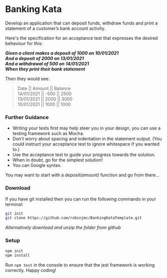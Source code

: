 # Banking Kata

Develop an application that can deposit funds, withdraw funds and print a statement of a customer’s
bank account activity.

Here's the specification for an acceptance test that expresses the desired behaviour for this:

***Given a client makes a deposit of 1000 on 10/01/2021***  
***And a deposit of 2000 on 13/01/2021***  
***And a withdrawal of 500 on 14/01/2021***  
***When they print their bank statement***  

Then they would see:

>Date || Amount || Balance  
>14/01/2021 || -500 || 2500  
>13/01/2021 || 2000 || 3000  
>10/01/2021 || 1000 || 1000


### **Further Guidance**  
- Writing your tests first may help steer you in your design, you can use a testing framework
such as Mocha.  
- Don't worry about spacing and indentation in the statement output. (You could instruct your
acceptance test to ignore whitespace if you wanted to.)  
- Use the acceptance test to guide your progress towards the solution.  
- When in doubt, go for the simplest solution!  
- You can Google syntax.  

You may want to start with a *deposit(amount)* function and go from there…



### **Download**  
If you have git installed then you can run the following commands in your terminal:

```sh
git init
git clone https://github.com/robinjmc/BankingKataTemplate.git
```

*Alternatively download and unzip the folder from github*  

### **Setup** 

```sh
npm init
npm install
```
Run `npm test` in the console to ensure that the jest framework is working correctly. Happy coding!